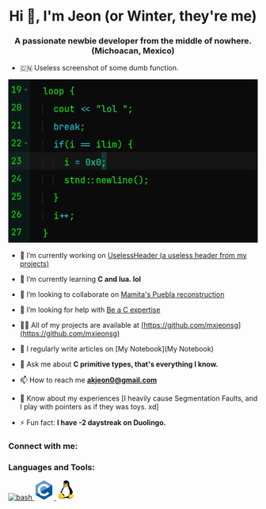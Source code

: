 <h1 align="center">Hi 🗿, I'm Jeon (or Winter, they're me)</h1>
<h3 align="center">A passionate newbie developer from the middle of nowhere. (Michoacan, Mexico)</h3>

- 🇨🇳 Useless screenshot of some dumb function.
<img src="IMG/Screenshot_2023-07-10-00-24-25-771-edit_com.foxdebug.acode.jpg"/>

- 🔭 I’m currently working on [UselessHeader (a useless header from my projects)](https://github.com/mxjeonsg/uselesslib)

- 🌱 I’m currently learning **C and lua. lol**

- 👯 I’m looking to collaborate on [Mamita's Puebla reconstruction](<none>)

- 🤝 I’m looking for help with [Be a C expertise](<no>)

- 👨‍💻 All of my projects are available at [https://github.com/mxjeonsg](https://github.com/mxjeonsg)

- 📝 I regularly write articles on [My Notebook](My Notebook)

- 💬 Ask me about **C primitive types, that's everything I know.**

- 📫 How to reach me **akjeon0@gmail.com**

- 📄 Know about my experiences [I heavily cause Segmentation Faults, and I play with pointers as if they was toys. xd]

- ⚡ Fun fact: **I have -2 daystreak on Duolingo.**

<h3 align="left">Connect with me:</h3>
<p align="left">
</p>

<h3 align="left">Languages and Tools:</h3>
<p align="left"> <a href="https://www.gnu.org/software/bash/" target="_blank" rel="noreferrer"> <img src="https://www.vectorlogo.zone/logos/gnu_bash/gnu_bash-icon.svg" alt="bash" width="40" height="40"/> </a> <a href="https://www.cprogramming.com/" target="_blank" rel="noreferrer"> <img src="https://raw.githubusercontent.com/devicons/devicon/master/icons/c/c-original.svg" alt="c" width="40" height="40"/> </a> <a href="https://www.linux.org/" target="_blank" rel="noreferrer"> <img src="https://raw.githubusercontent.com/devicons/devicon/master/icons/linux/linux-original.svg" alt="linux" width="40" height="40"/> </a> </p>

<!---
jeonjsj/jeonjsj is a ✨ special ✨ repository because its `README.md` (this file) appears on your GitHub profile.
You can click the Preview link to take a look at your changes.
---!>
